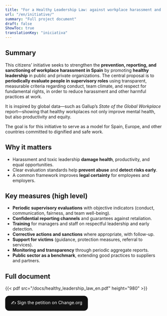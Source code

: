 ```yaml
---
title: "For a Healthy Leadership Law: against workplace harassment and in favor of overall well-being"
url: "/en/initiative/"
summary: "Full project document"
draft: false
ShowToc: true
translationKey: "iniciativa"
---
```


## Summary
This citizens’ initiative seeks to strengthen the **prevention, reporting, and sanctioning of workplace harassment in Spain** by promoting **healthy leadership** in public and private organizations. The central proposal is to **periodically evaluate people in supervisory roles** using transparent, measurable criteria regarding conduct, team climate, and respect for fundamental rights, in order to reduce harassment and other harmful practices at work.

It is inspired by global data—such as Gallup’s *State of the Global Workplace* report—showing that healthy workplaces not only improve mental health, but also productivity and equity.

The goal is for this initiative to serve as a model for Spain, Europe, and other countries committed to dignified and safe work.

## Why it matters
- Harassment and toxic leadership **damage health**, productivity, and equal opportunities.  
- Clear evaluation standards help **prevent abuse** and **detect risks early**.  
- A common framework improves **legal certainty** for employees and employers.

## Key measures (high level)
- **Periodic supervisory evaluations** with objective indicators (conduct, communication, fairness, and team well-being).  
- **Confidential reporting channels** and guarantees against retaliation.  
- **Training** for managers and staff on respectful leadership and early detection.  
- **Corrective actions and sanctions** where appropriate, with follow-up.  
- **Support for victims** (guidance, protection measures, referral to services).  
- **Monitoring and transparency** through periodic aggregate reports.  
- **Public sector as a benchmark**, extending good practices to suppliers and partners.

## Full document
{{< pdf src="/docs/healthy_leadership_law_en.pdf" height="980" >}}
<!-- If you have the English PDF, replace the src above with its path, e.g. /docs/healthy-leadership-bill.pdf -->

<p style="margin:16px 0">
  <a href="https://chng.it/pKGCmcnBvD" target="_blank" rel="noopener"
     style="display:inline-block;padding:12px 18px;border-radius:12px;background:#111;color:#fff;text-decoration:none">
    ✍️ Sign the petition on Change.org
  </a>
</p>


